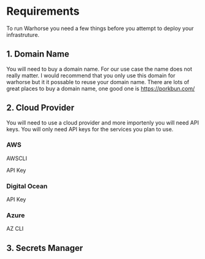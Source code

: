 # Requirements
To run Warhorse you need a few things before you attempt to deploy your infrastruture.

## 1. Domain Name
You will need to buy a domain name. For our use case the name does not really matter. I would recommend that you only use this domain for warhorse but it it possable to reuse your domain name. There are lots of great places to buy a domain name, one good one is https://porkbun.com/

## 2. Cloud Provider
You will need to use a cloud provider and more importenly you will need API keys. You will only need API keys for the services you plan to use.

### AWS

AWSCLI 

API Key

### Digital Ocean

API Key

### Azure

AZ CLI

## 3. Secrets Manager